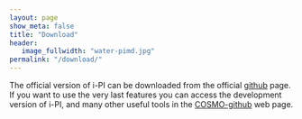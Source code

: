 ```yaml
---
layout: page
show_meta: false
title: "Download"
header:
   image_fullwidth: "water-pimd.jpg"
permalink: "/download/"
---
```


The official version of i-PI can be downloaded from the official
[github](https://github.com/i-PI) page. If you want to use the very last
features you can access the development version of i-PI, and many
other useful tools in the [COSMO-github](https://github.com/cosmo-epfl) web page.
